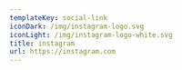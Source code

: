 ```yaml
---
templateKey: social-link
iconDark: /img/instagram-logo.svg
iconLight: /img/instagram-logo-white.svg
title: instagram
url: https://instagram.com
---
```

